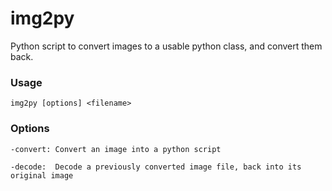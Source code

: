 # img2py
Python script to convert images to a usable python class, and convert them back.

### Usage
 `img2py [options] <filename>`

### Options
 `-convert: Convert an image into a python script`
 
 `-decode:  Decode a previously converted image file, back into its original image`
